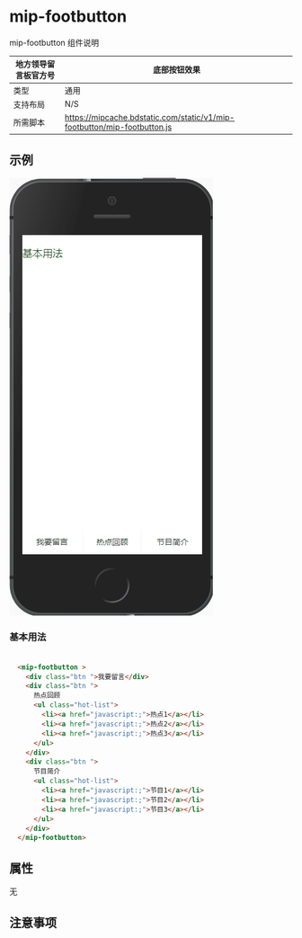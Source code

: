 # mip-footbutton

mip-footbutton 组件说明

地方领导留言板官方号|底部按钮效果
----|----
类型|通用
支持布局| N/S
所需脚本|https://mipcache.bdstatic.com/static/v1/mip-footbutton/mip-footbutton.js

## 示例

![](img/footbutton.gif)

### 基本用法
```html

  <mip-footbutton >
    <div class="btn ">我要留言</div>
    <div class="btn ">
      热点回顾
      <ul class="hot-list">
        <li><a href="javascript:;">热点1</a></li>
        <li><a href="javascript:;">热点2</a></li>
        <li><a href="javascript:;">热点3</a></li>
      </ul>
    </div>
    <div class="btn ">
      节目简介
      <ul class="hot-list">
        <li><a href="javascript:;">节目1</a></li>
        <li><a href="javascript:;">节目2</a></li>
        <li><a href="javascript:;">节目3</a></li>
      </ul>
    </div>
  </mip-footbutton>
```

## 属性

无

## 注意事项
